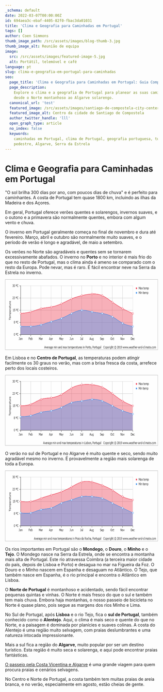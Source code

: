 ```yaml
---
_schema: default
date: 2022-03-07T00:00:00Z
id: 694aea3c-ebaf-4405-82f0-fbac3da01031
title: 'Clima e Geografia para Caminhadas em Portugal'
tags: []
author: Coen Simmons
thumb_image_path: /src/assets/images/blog-thumb-3.jpg
thumb_image_alt: Reunião de equipa
image:
  src: /src/assets/images/featured-image-5.jpg
  alt: Portátil, telemóvel e café
language: pt
slug: clima-e-geografia-em-portugal-para-caminhadas
seo:
  page_title: 'Clima e Geografia para Caminhadas em Portugal: Guia Completo'
  page_description:
    Explore o clima e a geografia de Portugal para planear as suas caminhadas,
    desde o Norte montanhoso ao Algarve solarengo.
  canonical_url: 'test'
  featured_image: /src/assets/images/santiago-de-compostela-city-center.jpg
  featured_image_alt: Centro da cidade de Santiago de Compostela
  author_twitter_handle: 'lll'
  open_graph_type: article
  no_index: false
  keywords:
    caminhadas em Portugal, clima de Portugal, geografia portuguesa, turismo
    pedestre, Algarve, Serra da Estrela
---
```


# **Clima e Geografia para Caminhadas em Portugal**

"O sol brilha 300 dias por ano, com poucos dias de chuva" e é perfeito para
caminhantes. A costa de Portugal tem quase 1800 km, incluindo as ilhas da
Madeira e dos Açores.

Em geral, Portugal oferece verões quentes e solarengos, invernos suaves, e o
outono e a primavera são normalmente quentes, embora com algum vento e chuva.

O inverno em Portugal geralmente começa no final de novembro e dura até
fevereiro. Março, abril e outubro são normalmente muito suaves, e o período de
verão é longo e agradável, de maio a setembro.

Os verões no Norte são agradáveis e quentes sem se tornarem excessivamente
abafados. O inverno no **Porto** e no interior é mais frio do que no resto de
Portugal, mas o clima ainda é ameno se comparado com o resto da Europa. Pode
nevar, mas é raro. É fácil encontrar neve na Serra da Estrela no inverno.

<img src="/src/assets/images/average-temperature-portugal-porto.png" height="232" width="702" />

Em Lisboa e no **Centro de Portugal**, as temperaturas podem atingir facilmente
os 30 graus no verão, mas com a brisa fresca da costa, arrefece perto dos locais
costeiros.

<img src="/src/assets/images/average-temperature-portugal-lisbon.png" height="232" width="702" />

O verão no sul de Portugal e no Algarve é muito quente e seco, sendo muito
agradável mesmo no inverno. É provavelmente a região mais solarenga de toda a
Europa.

<img src="/src/assets/images/average-temperature-portugal-vila-nova-de-milfontes.png" height="232" width="702" />

Os rios importantes em Portugal são o **Mondego**, o **Douro**, o **Minho** e o
**Tejo**. O Mondego nasce na Serra da Estrela, onde se encontra a montanha mais
alta de Portugal. Este rio atravessa Coimbra (a terceira maior cidade do país,
depois de Lisboa e Porto) e desagua no mar na Figueira da Foz. O Douro e o Minho
nascem em Espanha e desaguam no Atlântico. O Tejo, que também nasce em Espanha,
é o rio principal e encontra o Atlântico em Lisboa.

O **Norte de Portugal** é montanhoso e acidentado, sendo fácil encontrar
pequenas quintas e vinhas. O Norte é mais fresco do que o sul e também tem mais
chuva. Embora haja montanhas, o nosso passeio de bicicleta no Norte é quase
plano, pois segue as margens dos rios Minho e Lima.

No Sul de Portugal, após **Lisboa** e o rio Tejo, fica o **sul de Portugal**,
também conhecido como o **Alentejo**. Aqui, o clima é mais seco e quente do que
no Norte, e a paisagem é dominada por planícies e suaves colinas. A costa do
Alentejo é uma região muito selvagem, com praias deslumbrantes e uma natureza
intocada impressionante.

Mais a sul fica a região do **Algarve**, muito popular por ser um destino
turístico. Esta região é muito seca e solarenga, e aqui pode encontrar praias
fantásticas.

<a href="/hiking-vicentine-southeast-portugal-coast" rel="nofollow">O passeio
pela Costa Vicentina e Algarve</a> é uma grande viagem para quem procura praias
e cenários selvagens.

No Centro e Norte de Portugal, a costa também tem muitas praias de areia branca,
e no verão, especialmente em agosto, estão cheias de gente.
